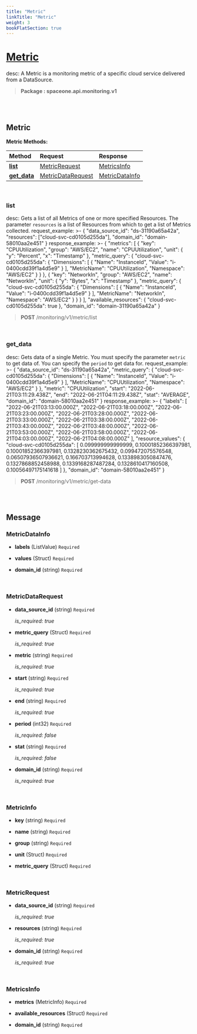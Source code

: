 ```yaml
---
title: "Metric"
linkTitle: "Metric"
weight: 3
bookFlatSection: true
---
```

# [Metric](#Metric)
desc: A Metric is a monitoring metric of a specific cloud service delivered from a DataSource.


>  **Package : spaceone.api.monitoring.v1**

<br>
<br>

## Metric





**Metric Methods:**


| Method | Request | Response |
| :----- | :-------- | :-------- |
| [**list**](./Metric#list) | [MetricRequest](Metric#metricrequest) | [MetricsInfo](./Metric#metricsinfo) |
| [**get_data**](./Metric#get_data) | [MetricDataRequest](Metric#metricdatarequest) | [MetricDataInfo](./Metric#metricdatainfo) |



    
<br>

### list

desc: Gets a list of all Metrics of one or more specified Resources. The parameter `resources` is a list of Resources from which to get a list of Metrics collected.
request_example: >-
{
"data_source_id": "ds-31190a65a42a",
"resources": ["cloud-svc-cd0105d255da"],
"domain_id": "domain-58010aa2e451"
}
response_example: >-
{
"metrics": [
{
"key": "CPUUtilization",
"group": "AWS/EC2",
"name": "CPUUtilization",
"unit": {
"y": "Percent",
"x": "Timestamp"
},
"metric_query": {
"cloud-svc-cd0105d255da": {
"Dimensions": [
{
"Name": "InstanceId",
"Value": "i-0400cdd39f1a4d5e9"
}
],
"MetricName": "CPUUtilization",
"Namespace": "AWS/EC2"
}
}
},
{
"key": "NetworkIn",
"group": "AWS/EC2",
"name": "NetworkIn",
"unit": {
"y": "Bytes",
"x": "Timestamp"
},
"metric_query": {
"cloud-svc-cd0105d255da": {
"Dimensions": [
{
"Name": "InstanceId",
"Value": "i-0400cdd39f1a4d5e9"
}
],
"MetricName": "NetworkIn",
"Namespace": "AWS/EC2"
}
}
}
],
"available_resources": {
"cloud-svc-cd0105d255da": true
},
"domain_id": "domain-31190a65a42a"
}



> **POST** /monitoring/v1/metric/list
>






    
<br>

### get_data

desc: Gets data of a single Metric. You must specify the parameter `metric` to get data of. You can specify the `period` to get data for.
request_example: >-
{
"data_source_id": "ds-31190a65a42a",
"metric_query": {
"cloud-svc-cd0105d255da": {
"Dimensions": [
{
"Name": "InstanceId",
"Value": "i-0400cdd39f1a4d5e9"
}
],
"MetricName": "CPUUtilization",
"Namespace": "AWS/EC2"
}
},
"metric": "CPUUtilization",
"start": "2022-06-21T03:11:29.438Z",
"end": "2022-06-21T04:11:29.438Z",
"stat": "AVERAGE",
"domain_id": "domain-58010aa2e451"
}
response_example: >-
{
"labels": [
"2022-06-21T03:13:00.000Z",
"2022-06-21T03:18:00.000Z",
"2022-06-21T03:23:00.000Z",
"2022-06-21T03:28:00.000Z",
"2022-06-21T03:33:00.000Z",
"2022-06-21T03:38:00.000Z",
"2022-06-21T03:43:00.000Z",
"2022-06-21T03:48:00.000Z",
"2022-06-21T03:53:00.000Z",
"2022-06-21T03:58:00.000Z",
"2022-06-21T04:03:00.000Z",
"2022-06-21T04:08:00.000Z"
],
"resource_values": {
"cloud-svc-cd0105d255da": [
0.099999999999999,
0.10001852366397981,
0.10001852366397981,
0.1328230362675432,
0.099472075576548,
0.06507936507936621,
0.166703713994628,
0.1338983050847476,
0.1327868852458988,
0.1339168287487284,
0.1328610417160508,
0.10056497175141618
]
},
"domain_id": "domain-58010aa2e451"
}



> **POST** /monitoring/v1/metric/get-data
>






    


<br>
<br>

## Message



### MetricDataInfo
* **labels** (ListValue)  `Required` 

    
* **values** (Struct)  `Required` 

    
* **domain_id** (string)  `Required` 

    <br>

### MetricDataRequest
* **data_source_id** (string)  `Required` 

  *is_required: true*

    
* **metric_query** (Struct)  `Required` 

  *is_required: true*

    
* **metric** (string)  `Required` 

  *is_required: true*

    
* **start** (string)  `Required` 

  *is_required: true*

    
* **end** (string)  `Required` 

  *is_required: true*

    
* **period** (int32)  `Required` 

  *is_required: false*

    
* **stat** (string)  `Required` 

  *is_required: false*

    
* **domain_id** (string)  `Required` 

  *is_required: true*

    <br>

### MetricInfo
* **key** (string)  `Required` 

    
* **name** (string)  `Required` 

    
* **group** (string)  `Required` 

    
* **unit** (Struct)  `Required` 

    
* **metric_query** (Struct)  `Required` 

    <br>

### MetricRequest
* **data_source_id** (string)  `Required` 

  *is_required: true*

    
* **resources** (string)  `Required` 

  *is_required: true*

    
* **domain_id** (string)  `Required` 

  *is_required: true*

    <br>

### MetricsInfo
* **metrics** (MetricInfo)  `Required` 

    
* **available_resources** (Struct)  `Required` 

    
* **domain_id** (string)  `Required` 

    <br>
